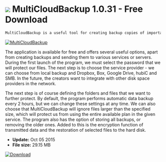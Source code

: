 # ![](https://cdn.softexe.net/static/icon/9/multicloudbackup-12282.png) MultiCloudBackup 1.0.31 - Free Download

```sh
MultiCloudBackup is a useful tool for creating backup copies of important data, documents and other files that will be stored in Dropbox, Google Drive, etc.
```
[![MultiCloudBackup](https://gallery.dpcdn.pl/imgc/Tools/60330/g_-_420x350_1.5_-_x20150724213933_0.png)](https://softexe.net/win/internet/cloud-storage/multicloudbackup:pbbhb.html)

The application is available for free and offers several useful options, apart from creating backups and sending them to various services or servers. During the first launch of the program, we must select the password that we will protect our files. The next step is to choose the service provider - we can choose from local backup and Dropbox, Box, Google Drive, hubiC and SMB. In the future, the creators want to integrate with other disk space providers in the network.
 
 The next step is of course defining the folders and files that we want to further protect. By default, the program performs automatic data backup every 2 hours, but we can change these settings at any time. We can also choose that MultiCloudBackup will ignore files larger than the specified size, which will protect us from using the entire available plan in the given service. The program also has the option of storing all backups, or removing the older ones. Added to this is the encryption function of transmitted data and the restoration of selected files to the hard disk.


- **Update:** Oct 05 2015
- **File size:** 29.15 MB

[![Download](https://cdn.softexe.net/static/img/download.png)](https://softexe.net/win/internet/cloud-storage/multicloudbackup:pbbhb.html)

